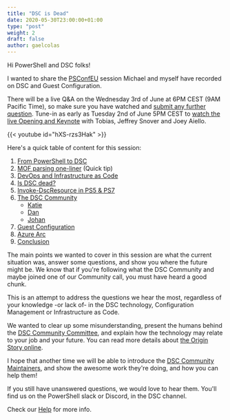 ```yaml
---
title: "DSC is Dead"
date: 2020-05-30T23:00:00+01:00
type: "post"
weight: 2
draft: false
author: gaelcolas
---
```


Hi PowerShell and DSC folks!

I wanted to share the [PSConfEU](https://psconf.eu) session Michael and myself have recorded on DSC and Guest Configuration.

There will be a live Q&A on the Wednesday 3rd of June at 6PM CEST (9AM Pacific Time), so make sure you have watched and [submit any further question](http://powershell.one/psconfeu/psconf.eu-2020/about#asking-questions-in-real-time).
Tune-in as early as Tuesday 2nd of June 5PM CEST to [watch the live Opening and Keynote](http://powershell.one/psconfeu/psconf.eu-2020/about#june-2-2020) with Tobias, Jeffrey Snover and Joey Aiello.

{{< youtube id="hXS-rzs3Hak" >}}

Here's a quick table of content for this session:

1. [From PowerShell to DSC](https://youtu.be/hXS-rzs3Hak?t=155)
1. [MOF parsing one-liner](https://youtu.be/hXS-rzs3Hak?t=945) (Quick tip)
1. [DevOps and Infrastructure as Code](https://youtu.be/hXS-rzs3Hak?t=1122)
1. [Is DSC dead?](https://youtu.be/hXS-rzs3Hak?t=1627)
1. [Invoke-DscResource in PS5 & PS7](https://youtu.be/hXS-rzs3Hak?t=1843)
1. [The DSC Community](https://youtu.be/hXS-rzs3Hak?t=3083)
    - [Katie](https://youtu.be/hXS-rzs3Hak?t=3215)
    - [Dan](https://youtu.be/hXS-rzs3Hak?t=3353)
    - [Johan](https://youtu.be/hXS-rzs3Hak?t=3448)
1. [Guest Configuration](https://youtu.be/hXS-rzs3Hak?t=3695)
1. [Azure Arc](https://youtu.be/hXS-rzs3Hak?t=4064)
1. [Conclusion](https://youtu.be/hXS-rzs3Hak?t=4590)

The main points we wanted to cover in this session are what the current situation was, answer some questions, and show you where the future might be.
We know that if you're following what the DSC Community and maybe joined one of our Community call, you must have heard a good chunk.

This is an attempt to address the questions we hear the most, regardless of your knowledge -or lack of- in the DSC technology, Configuration Management or Infrastructure as Code.

We wanted to clear up some misunderstanding, present the humans behind the [DSC Community Committee](/community/committee/), and explain how the technology may relate to your job and your future. You can read more details about [the Origin Story online](/origin-story/).

I hope that another time we will be able to introduce the [DSC Community Maintainers](/community/maintainers/), and show the awesome work they're doing, and how you can help them!

If you still have unanswered questions, we would love to hear them.
You'll find us on the PowerShell slack or Discord, in the DSC channel.

Check our [Help](/help/) for more info.